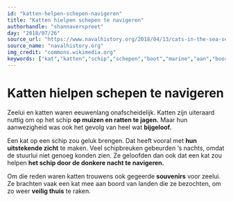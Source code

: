 ```yaml
---
id: "katten-helpen-schepen-navigeren"
title: "Katten hielpen schepen te navigeren"
authorhandle: "shannaverspreet"
day: "2018/07/26"
source_url: "https://www.navalhistory.org/2018/04/13/cats-in-the-sea-services"
source_name: "navalhistory.org"
img_credit: "commons.wikimedia.org"
keywords: ["kat","katten","schip","schepen","boot","marine","aan","boord","bescherming","beschermen","geluk","navigeren","bijgeloof"]
---
```

# Katten hielpen schepen te navigeren
Zeelui en katten waren eeuwenlang onafscheidelijk. Katten zijn uiteraard nuttig om op het schip **op muizen en ratten te jagen.** Maar hun aanwezigheid was ook het gevolg van heel wat **bijgeloof.**

Een kat op een schip zou geluk brengen. Dat heeft vooral met **hun uitstekende zicht** te maken. Veel schipbreuken gebeurden ‘s nachts, omdat de stuurlui niet genoeg konden zien. Ze geloofden dan ook dat een kat zou helpen **het schip door de donkere nacht te navigeren.**

Om die reden waren katten trouwens ook gegeerde **souvenirs** voor zeelui. Ze brachten vaak een kat mee aan boord van landen die ze bezochten, om zo weer **veilig thuis** te raken.